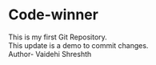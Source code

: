 # Code-winner
This is my first Git Repository.
<br>
This update is a demo to commit changes.
<br>
Author- Vaidehi Shreshth